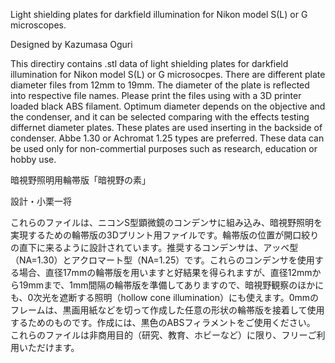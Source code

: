 Light shielding plates for darkfield illumination for Nikon model S(L) or G microscopes.

Designed by Kazumasa Oguri

This directiry contains .stl data of light shielding plates for darkfield illumination for Nikon model S(L) or G microsocpes. There are different plate diameter files from 12mm to 19mm. The diameter of the plate is reflected into respective file names. Please print the files using with a 3D printer loaded black ABS filament. Optimum diameter depends on the objective and the condenser, and it can be selected comparing with the effects testing differnet diameter plates. These plates are used inserting in the backside of condenser. Abbe 1.30 or Achromat 1.25 types are preferred.
These data can be used only for non-commertial purposes such as research, education or hobby use.

暗視野照明用輪帯版「暗視野の素」

設計・小栗一将

これらのファイルは、ニコンS型顕微鏡のコンデンサに組み込み、暗視野照明を実現するための輪帯版の3Dプリント用ファイルです。輪帯版の位置が開口絞りの直下に来るように設計されています。推奨するコンデンサは、アッベ型（NA=1.30）とアクロマート型（NA=1.25）です。これらのコンデンサを使用する場合、直径17mmの輪帯版を用いますと好結果を得られますが、直径12mmから19mmまで、1mm間隔の輪帯版を準備してありますので、暗視野観察のほかにも、0次光を遮断する照明（hollow cone illumination）にも使えます。0mmのフレームは、黒画用紙などを切って作成した任意の形状の輪帯版を接着して使用するためのものです。作成には、黒色のABSフィラメントをご使用ください。
これらのファイルは非商用目的（研究、教育、ホビーなど）に限り、フリーご利用いただけます。
